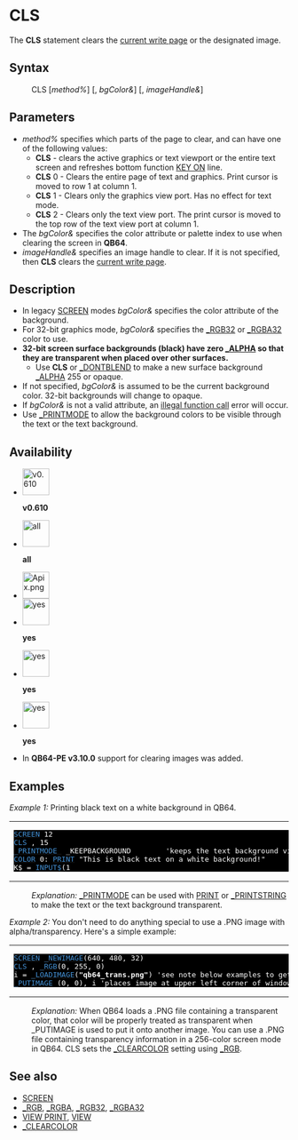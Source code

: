 <style>pre.codeide, pre.outputfixed, .outputcrt0 { background-color: #000 !important; color: #FFF !important; }</style><!DOCTYPE html>
<html class="client-nojs" dir="ltr" lang="en">
<head>
<title>CLS - QB64 Phoenix Edition Wiki</title>
</head>
<body class="mediawiki ltr sitedir-ltr mw-hide-empty-elt ns-0 ns-subject page-CLS rootpage-CLS skin-vector action-view skin-vector-legacy vector-feature-language-in-header-enabled vector-feature-language-in-main-page-header-disabled vector-feature-language-alert-in-sidebar-disabled vector-feature-sticky-header-disabled vector-feature-sticky-header-edit-disabled vector-feature-table-of-contents-disabled vector-feature-visual-enhancement-next-disabled">
<div class="mw-body" id="content" role="main">
<a id="top"></a>
<h1 class="firstHeading mw-first-heading" id="firstHeading"><span class="mw-page-title-main">CLS</span></h1>
<div class="vector-body" id="bodyContent">
<div class="mw-body-content mw-content-ltr" dir="ltr" id="mw-content-text" lang="en"><div class="mw-parser-output"><p>The <b>CLS</b> statement clears the <a href="DEST" title="DEST">current write page</a> or the designated image.
</p>
<h2><span class="mw-headline" id="Syntax">Syntax</span></h2>
<dl><dd><a class="mw-selflink selflink">CLS</a> [<i>method%</i>] [, <i>bgColor&amp;</i>] [, <i>imageHandle&amp;</i>]</dd></dl>
<p>
</p>
<h2><span class="mw-headline" id="Parameters">Parameters</span></h2>
<ul><li><i>method%</i> specifies which parts of the page to clear, and can have one of the following values:
<ul><li><b>CLS</b>    - clears the active graphics or text viewport or the entire text screen and refreshes bottom function <a href="KEY_LIST" title="KEY LIST">KEY ON</a> line.</li>
<li><b>CLS</b> 0 - Clears the entire page of text and graphics. Print cursor is moved to row 1 at column 1.</li>
<li><b>CLS</b> 1 - Clears only the graphics view port. Has no effect for text mode.</li>
<li><b>CLS</b> 2 - Clears only the text view port. The print cursor is moved to the top row of the text view port at column 1.</li></ul></li>
<li>The <i>bgColor&amp;</i> specifies the color attribute or palette index to use when clearing the screen in <b>QB64</b>.</li>
<li><i>imageHandle&amp;</i> specifies an image handle to clear. If it is not specified, then <b>CLS</b> clears the <a href="DEST" title="DEST">current write page</a>.</li></ul>
<p>
</p>
<h2><span class="mw-headline" id="Description">Description</span></h2>
<ul><li>In legacy <a href="SCREEN" title="SCREEN">SCREEN</a> modes <i>bgColor&amp;</i> specifies the color attribute of the background.</li>
<li>For 32-bit graphics mode, <i>bgColor&amp;</i> specifies the <a href="RGB32" title="RGB32">_RGB32</a> or <a href="RGBA32" title="RGBA32">_RGBA32</a> color to use.</li>
<li><b>32-bit screen surface backgrounds (black) have zero <a href="ALPHA" title="ALPHA">_ALPHA</a> so that they are transparent when placed over other surfaces.</b>
<ul><li>Use <b>CLS</b> or <a href="DONTBLEND" title="DONTBLEND">_DONTBLEND</a> to make a new surface background <a href="ALPHA" title="ALPHA">_ALPHA</a> 255 or opaque.</li></ul></li>
<li>If not specified, <i>bgColor&amp;</i> is assumed to be the current background color. 32-bit backgrounds will change to opaque.</li>
<li>If <i>bgColor&amp;</i> is not a valid attribute, an <a href="ERROR_Codes" title="ERROR Codes">illegal function call</a> error will occur.</li>
<li>Use <a href="PRINTMODE" title="PRINTMODE">_PRINTMODE</a> to allow the background colors to be visible through the text or the text background.</li></ul>
<p>
</p>
<h2><span class="mw-headline" id="Availability">Availability</span></h2>
<ul class="gallery mw-gallery-nolines">
<li class="gallerybox" style="width: 53px"><div style="width: 53px">
<div class="thumb" style="width: 48px;"><div style="margin:0px auto;"><a class="image" href="File:Qb64.png" title="v0.610"><img alt="v0.610" decoding="async" height="48" src="/qb64wiki/images/9/91/Qb64.png" width="48"/></a></div></div>
<div class="gallerytext">
<p><b>v0.610</b>
</p>
</div>
</div></li>
<li class="gallerybox" style="width: 53px"><div style="width: 53px">
<div class="thumb" style="width: 48px;"><div style="margin:0px auto;"><a class="image" href="File:Qbpe.png" title="all"><img alt="all" decoding="async" height="48" src="/qb64wiki/images/0/07/Qbpe.png" width="48"/></a></div></div>
<div class="gallerytext">
<p><b>all</b>
</p>
</div>
</div></li>
<li class="gallerybox" style="width: 53px"><div style="width: 53px">
<div class="thumb" style="width: 48px;"><div style="margin:0px auto;"><a class="image" href="File:Apix.png"><img alt="Apix.png" decoding="async" height="48" src="/qb64wiki/images/5/5f/Apix.png" width="48"/></a></div></div>
<div class="gallerytext">
</div>
</div></li>
<li class="gallerybox" style="width: 53px"><div style="width: 53px">
<div class="thumb" style="width: 48px;"><div style="margin:0px auto;"><a class="image" href="File:Win.png" title="yes"><img alt="yes" decoding="async" height="48" src="/qb64wiki/images/2/29/Win.png" width="48"/></a></div></div>
<div class="gallerytext">
<p><b>yes</b>
</p>
</div>
</div></li>
<li class="gallerybox" style="width: 53px"><div style="width: 53px">
<div class="thumb" style="width: 48px;"><div style="margin:0px auto;"><a class="image" href="File:Lnx.png" title="yes"><img alt="yes" decoding="async" height="48" src="/qb64wiki/images/7/7a/Lnx.png" width="48"/></a></div></div>
<div class="gallerytext">
<p><b>yes</b>
</p>
</div>
</div></li>
<li class="gallerybox" style="width: 53px"><div style="width: 53px">
<div class="thumb" style="width: 48px;"><div style="margin:0px auto;"><a class="image" href="File:Osx.png" title="yes"><img alt="yes" decoding="async" height="48" src="/qb64wiki/images/2/22/Osx.png" width="48"/></a></div></div>
<div class="gallerytext">
<p><b>yes</b>
</p>
</div>
</div></li>
</ul>
<ul><li>In <b>QB64-PE v3.10.0</b> support for clearing images was added.</li></ul>
<p>
</p>
<h2><span class="mw-headline" id="Examples">Examples</span></h2>
<p><i>Example 1:</i> Printing black text on a white background in QB64.
</p>
<table cellpadding="15px" width="100%">
<tbody><tr>
<td><pre class="codeide"><a href="SCREEN" title="SCREEN"><span style="color:#4593D8;">SCREEN</span></a> 12
<a class="mw-selflink selflink"><span style="color:#4593D8;">CLS</span></a> , 15
<a href="PRINTMODE" title="PRINTMODE"><span style="color:#4593D8;">_PRINTMODE </span></a> _KEEPBACKGROUND        'keeps the text background visible
<a href="COLOR" title="COLOR"><span style="color:#4593D8;">COLOR</span></a> 0: <a href="PRINT" title="PRINT"><span style="color:#4593D8;">PRINT</span></a> "This is black text on a white background!"
K$ = <a href="INPUT$" title="INPUT$"><span style="color:#4593D8;">INPUT$</span></a>(1
</pre>
</td></tr></tbody></table>
<dl><dd><i>Explanation:</i> <a href="PRINTMODE" title="PRINTMODE">_PRINTMODE</a> can be used with <a href="PRINT" title="PRINT">PRINT</a> or <a href="PRINTSTRING" title="PRINTSTRING">_PRINTSTRING</a> to make the text or the text background transparent.</dd></dl>
<p>
<i>Example 2:</i> You don't need to do anything special to use a .PNG image with alpha/transparency. Here's a simple example:
</p>
<table cellpadding="15px" width="100%">
<tbody><tr>
<td><pre class="codeide"><a href="SCREEN" title="SCREEN"><span style="color:#4593D8;">SCREEN</span></a> <a href="NEWIMAGE" title="NEWIMAGE"><span style="color:#4593D8;">_NEWIMAGE</span></a>(640, 480, 32)
<a class="mw-selflink selflink"><span style="color:#4593D8;">CLS</span></a> , <a href="RGB" title="RGB"><span style="color:#4593D8;">_RGB</span></a>(0, 255, 0)
i = <a href="LOADIMAGE" title="LOADIMAGE"><span style="color:#4593D8;">_LOADIMAGE</span></a>(<b>"qb64_trans.png"</b>) 'see note below examples to get the image
<a href="PUTIMAGE" title="PUTIMAGE"><span style="color:#4593D8;">_PUTIMAGE</span></a> (0, 0), i 'places image at upper left corner of window w/o stretching it
</pre>
</td></tr></tbody></table>
<dl><dd><i>Explanation:</i> When QB64 loads a .PNG file containing a transparent color, that color will be properly treated as transparent when _PUTIMAGE is used to put it onto another image. You can use a .PNG file containing transparency information in a 256-color screen mode in QB64. <a class="mw-selflink selflink">CLS</a> sets the <a href="CLEARCOLOR" title="CLEARCOLOR">_CLEARCOLOR</a> setting using <a href="RGB" title="RGB">_RGB</a>.</dd></dl>
<p>
</p>
<h2><span class="mw-headline" id="See_also">See also</span></h2>
<ul><li><a href="SCREEN" title="SCREEN">SCREEN</a></li>
<li><a href="RGB" title="RGB">_RGB</a>, <a href="RGBA" title="RGBA">_RGBA</a>, <a href="RGB32" title="RGB32">_RGB32</a>, <a href="RGBA32" title="RGBA32">_RGBA32</a></li>
<li><a href="VIEW_PRINT" title="VIEW PRINT">VIEW PRINT</a>, <a href="VIEW" title="VIEW">VIEW</a></li>
<li><a href="CLEARCOLOR" title="CLEARCOLOR">_CLEARCOLOR</a></li></ul>
<p>
</p>
<!-- 
NewPP limit report
Cached time: 20240715035405
Cache expiry: 86400
Reduced expiry: false
Complications: [show‐toc]
CPU time usage: 0.071 seconds
Real time usage: 0.097 seconds
Preprocessor visited node count: 161/1000000
Post‐expand include size: 1570/2097152 bytes
Template argument size: 240/2097152 bytes
Highest expansion depth: 3/100
Expensive parser function count: 0/100
Unstrip recursion depth: 0/20
Unstrip post‐expand size: 2365/5000000 bytes
-->
<!--
Transclusion expansion time report (%,ms,calls,template)
100.00%   82.122      1 -total
  4.01%    3.292     10 Template:Parameter
  3.68%    3.019      1 Template:PageExamples
  3.54%    2.908     12 Template:Cl
  3.49%    2.863      1 Template:PageSyntax
  3.43%    2.818      1 Template:PageParameters
  2.88%    2.368      2 Template:CodeStart
  2.83%    2.328      1 Template:PageDescription
  2.83%    2.328      1 Template:PageAvailability
  2.64%    2.164      2 Template:CodeEnd
-->
<!-- Saved in parser cache with key qb64pnix_mw19894-mwmb_:pcache:idhash:415-0!canonical and timestamp 20240715035405 and revision id 8603.
 -->
</div>
</div>
</div>
</div>
</body>
</html>